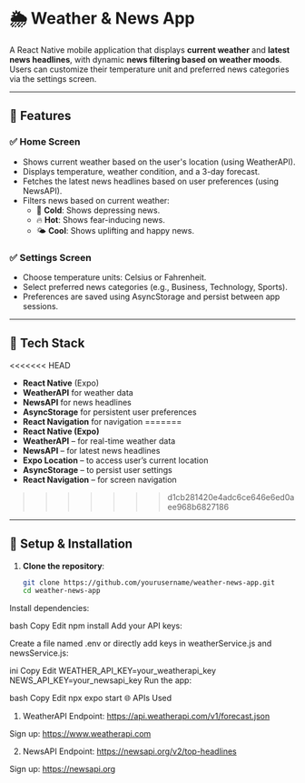 # 🌦️ Weather & News App

A React Native mobile application that displays **current weather** and **latest news headlines**, with dynamic **news filtering based on weather moods**. Users can customize their temperature unit and preferred news categories via the settings screen.

---

## 📱 Features

### ✅ Home Screen
- Shows current weather based on the user's location (using WeatherAPI).
- Displays temperature, weather condition, and a 3-day forecast.
- Fetches the latest news headlines based on user preferences (using NewsAPI).
- Filters news based on current weather:
  - 🧊 **Cold**: Shows depressing news.
  - 🔥 **Hot**: Shows fear-inducing news.
  - 🌤️ **Cool**: Shows uplifting and happy news.

### ✅ Settings Screen
- Choose temperature units: Celsius or Fahrenheit.
- Select preferred news categories (e.g., Business, Technology, Sports).
- Preferences are saved using AsyncStorage and persist between app sessions.

---

## 🔧 Tech Stack

<<<<<<< HEAD
- **React Native** (Expo)
- **WeatherAPI** for weather data
- **NewsAPI** for news headlines
- **AsyncStorage** for persistent user preferences
- **React Navigation** for navigation
=======
- **React Native (Expo)**
- **WeatherAPI** – for real-time weather data
- **NewsAPI** – for latest news headlines
- **Expo Location** – to access user’s current location
- **AsyncStorage** – to persist user settings
- **React Navigation** – for screen navigation
>>>>>>> d1cb281420e4adc6ce646e6ed0aee968b6827186

---

## 🚀 Setup & Installation

1. **Clone the repository**:
   ```bash
   git clone https://github.com/yourusername/weather-news-app.git
   cd weather-news-app
Install dependencies:

bash
Copy
Edit
npm install
Add your API keys:

Create a file named .env or directly add keys in weatherService.js and newsService.js:

ini
Copy
Edit
WEATHER_API_KEY=your_weatherapi_key
NEWS_API_KEY=your_newsapi_key
Run the app:

bash
Copy
Edit
npx expo start
🌐 APIs Used
1. WeatherAPI
Endpoint: https://api.weatherapi.com/v1/forecast.json

Sign up: https://www.weatherapi.com

2. NewsAPI
Endpoint: https://newsapi.org/v2/top-headlines

Sign up: https://newsapi.org
